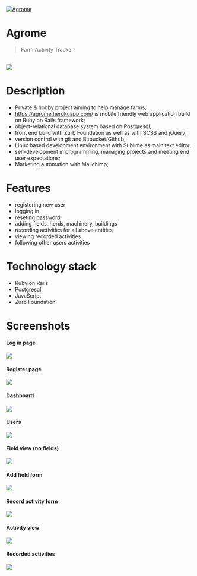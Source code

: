 <a href="https://agrome.herokuapp.com/"><img src="https://github.com/Mapik/agrome/blob/master/public/images/Logo/logo.png" title="Agrome" alt="Agrome"></a>


# Agrome 
> Farm Activity Tracker

<br/>

<img src="https://github.com/Mapik/agrome/blob/master/vendor/assets/Screenshot%20from%202020-02-06%2007-01-45.png">

<br/>

# Description

- Private & hobby project aiming to help manage farms;
- https://agrome.herokuapp.com/ is mobile friendly web application build on Ruby on Rails framework;
- object-relational database system based on Postgresql;
- front end build with Zurb Foundation as well as with SCSS and jQuery;
- version control with git and Bitbucket/Github;
- Linux based development environment with Sublime as main text editor;
- self-development in programming, managing projects and meeting end user expectations;
- Marketing automation with Mailchimp;

# Features

- registering new user
- logging in 
- reseting password 
- adding fields, herds, machinery, buildings
- recording activities for all above entities 
- viewing recorded activities
- following other users activities 


# Technology stack

* Ruby on Rails
* Postgresql
* JavaScript
* Zurb Foundation

# Screenshots

#### Log in page
<img src="https://github.com/Mapik/agrome/blob/master/vendor/assets/Screenshot%20from%202020-02-06%2007-02-36.png">
<br/>

#### Register page
<img src="https://github.com/Mapik/agrome/blob/master/vendor/assets/Screenshot%20from%202020-02-06%2007-02-58.png">
<br/>

#### Dashboard
<img src="https://github.com/Mapik/agrome/blob/master/vendor/assets/Screenshot%20from%202020-02-06%2007-03-14.png">
<br/>

#### Users
<img src="https://github.com/Mapik/agrome/blob/master/vendor/assets/Screenshot%20from%202020-02-06%2007-03-22.png">
<br/>

#### Field view (no fields)
<img src="https://github.com/Mapik/agrome/blob/master/vendor/assets/Screenshot%20from%202020-02-06%2007-03-34.png">
<br/>

#### Add field form
<img src="https://github.com/Mapik/agrome/blob/master/vendor/assets/Screenshot%20from%202020-02-06%2007-04-00.png">
<br/>

#### Record activity form
<img src="https://github.com/Mapik/agrome/blob/master/vendor/assets/Screenshot%20from%202020-02-06%2007-04-59.png">
<br/>

#### Activity view
<img src="https://github.com/Mapik/agrome/blob/master/vendor/assets/Screenshot%20from%202020-02-06%2007-05-22.png">
<br/>

#### Recorded activities
<img src="https://github.com/Mapik/agrome/blob/master/vendor/assets/Screenshot%20from%202020-02-06%2007-05-34.png">
<br/>
